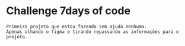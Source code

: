 # Challenge 7days of code 

    Primeiro projeto que estou fazendo sem ajuda nenhuma. 
    Apenas olhando o figma e tirando repassando as informações para o projeto.